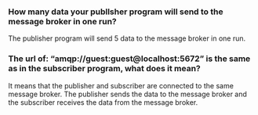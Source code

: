 ### How many data your publlsher program will send to the message broker in one run? 
The publisher program will send 5 data to the message broker in one run.

### The url of: “amqp://guest:guest@localhost:5672” is the same as in the subscriber program, what does it mean?
It means that the publisher and subscriber are connected to the same message broker. The publisher sends the data to the message broker and the subscriber receives the data from the message broker.